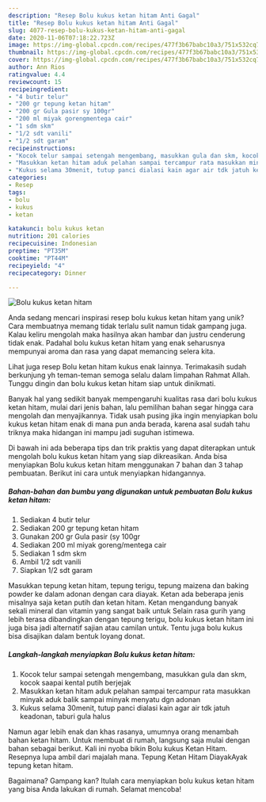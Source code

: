 ```yaml
---
description: "Resep Bolu kukus ketan hitam Anti Gagal"
title: "Resep Bolu kukus ketan hitam Anti Gagal"
slug: 4077-resep-bolu-kukus-ketan-hitam-anti-gagal
date: 2020-11-06T07:18:22.723Z
image: https://img-global.cpcdn.com/recipes/477f3b67babc10a3/751x532cq70/bolu-kukus-ketan-hitam-foto-resep-utama.jpg
thumbnail: https://img-global.cpcdn.com/recipes/477f3b67babc10a3/751x532cq70/bolu-kukus-ketan-hitam-foto-resep-utama.jpg
cover: https://img-global.cpcdn.com/recipes/477f3b67babc10a3/751x532cq70/bolu-kukus-ketan-hitam-foto-resep-utama.jpg
author: Ann Rios
ratingvalue: 4.4
reviewcount: 15
recipeingredient:
- "4 butir telur"
- "200 gr tepung ketan hitam"
- "200 gr Gula pasir sy 100gr"
- "200 ml miyak gorengmentega cair"
- "1 sdm skm"
- "1/2 sdt vanili"
- "1/2 sdt garam"
recipeinstructions:
- "Kocok telur sampai setengah mengembang, masukkan gula dan skm, kocok saapai kental putih berjejak"
- "Masukkan ketan hitam aduk pelahan sampai tercampur rata masukkan minyak aduk balik sampai minyak menyatu dgn adonan"
- "Kukus selama 30menit, tutup panci dialasi kain agar air tdk jatuh keadonan, taburi gula halus"
categories:
- Resep
tags:
- bolu
- kukus
- ketan

katakunci: bolu kukus ketan 
nutrition: 201 calories
recipecuisine: Indonesian
preptime: "PT35M"
cooktime: "PT44M"
recipeyield: "4"
recipecategory: Dinner

---
```



![Bolu kukus ketan hitam](https://img-global.cpcdn.com/recipes/477f3b67babc10a3/751x532cq70/bolu-kukus-ketan-hitam-foto-resep-utama.jpg)

Anda sedang mencari inspirasi resep bolu kukus ketan hitam yang unik? Cara membuatnya memang tidak terlalu sulit namun tidak gampang juga. Kalau keliru mengolah maka hasilnya akan hambar dan justru cenderung tidak enak. Padahal bolu kukus ketan hitam yang enak seharusnya mempunyai aroma dan rasa yang dapat memancing selera kita.

Lihat juga resep Bolu ketan hitam kukus enak lainnya. Terimakasih sudah berkunjung yh teman-teman semoga selalu dalam limpahan Rahmat Allah. Tunggu dingin dan bolu kukus ketan hitam siap untuk dinikmati.

Banyak hal yang sedikit banyak mempengaruhi kualitas rasa dari bolu kukus ketan hitam, mulai dari jenis bahan, lalu pemilihan bahan segar hingga cara mengolah dan menyajikannya. Tidak usah pusing jika ingin menyiapkan bolu kukus ketan hitam enak di mana pun anda berada, karena asal sudah tahu triknya maka hidangan ini mampu jadi suguhan istimewa.


Di bawah ini ada beberapa tips dan trik praktis yang dapat diterapkan untuk mengolah bolu kukus ketan hitam yang siap dikreasikan. Anda bisa menyiapkan Bolu kukus ketan hitam menggunakan 7 bahan dan 3 tahap pembuatan. Berikut ini cara untuk menyiapkan hidangannya.

<!--inarticleads1-->

##### Bahan-bahan dan bumbu yang digunakan untuk pembuatan Bolu kukus ketan hitam:

1. Sediakan 4 butir telur
1. Sediakan 200 gr tepung ketan hitam
1. Gunakan 200 gr Gula pasir (sy 100gr
1. Sediakan 200 ml miyak goreng/mentega cair
1. Sediakan 1 sdm skm
1. Ambil 1/2 sdt vanili
1. Siapkan 1/2 sdt garam


Masukkan tepung ketan hitam, tepung terigu, tepung maizena dan baking powder ke dalam adonan dengan cara diayak. Ketan ada beberapa jenis misalnya saja ketan putih dan ketan hitam. Ketan mengandung banyak sekali mineral dan vitamin yang sangat baik untuk Selain rasa gurih yang lebih terasa dibandingkan dengan tepung terigu, bolu kukus ketan hitam ini juga bisa jadi alternatif sajian atau camilan untuk. Tentu juga bolu kukus bisa disajikan dalam bentuk loyang donat. 

<!--inarticleads2-->

##### Langkah-langkah menyiapkan Bolu kukus ketan hitam:

1. Kocok telur sampai setengah mengembang, masukkan gula dan skm, kocok saapai kental putih berjejak
1. Masukkan ketan hitam aduk pelahan sampai tercampur rata masukkan minyak aduk balik sampai minyak menyatu dgn adonan
1. Kukus selama 30menit, tutup panci dialasi kain agar air tdk jatuh keadonan, taburi gula halus


Namun agar lebih enak dan khas rasanya, umumnya orang menambah bahan ketan hitam. Untuk membuat di rumah, langsung saja mulai dengan bahan sebagai berikut. Kali ini nyoba bikin Bolu kukus Ketan Hitam. Resepnya lupa ambil dari majalah mana. Tepung Ketan Hitam DiayakAyak tepung ketan hitam. 

Bagaimana? Gampang kan? Itulah cara menyiapkan bolu kukus ketan hitam yang bisa Anda lakukan di rumah. Selamat mencoba!
